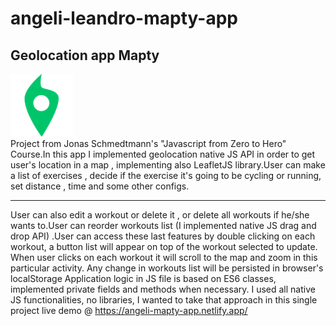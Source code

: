 # angeli-leandro-mapty-app
## Geolocation app Mapty

<img src="icon.png" alt="app logo"/>
<section>
Project from Jonas Schmedtmann's "Javascript from Zero to Hero" Course.In this app I implemented geolocation native JS API in order to get user's location in a map 
, implementing also LeafletJS library.User can make a list of exercises , decide  if the exercise it's going to be cycling or running, set distance , time and some other
configs.
  <hr/>
User can also edit a workout or delete it , or delete all workouts if he/she wants to.User can reorder workouts list (I implemented native JS drag and drop API)
.User can access these last features by double clicking on each workout, a  button list will appear on top of the workout selected to update.
When user clicks on each workout it will scroll to the map and zoom in this particular activity.
Any change in workouts list will be persisted in browser's localStorage
Application logic in JS file is based on ES6 classes, implemented private fields and methods when necessary.
I used all native JS functionalities, no libraries, I wanted to take that approach in this single project
  live demo @ <a href='https://angeli-mapty-app.netlify.app/'>https://angeli-mapty-app.netlify.app/</a>
  </section>

